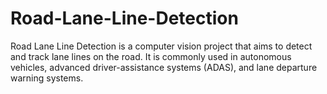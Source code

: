 # Road-Lane-Line-Detection
Road Lane Line Detection is a computer vision project that aims to detect and track lane lines on the road. It is commonly used in autonomous vehicles, advanced driver-assistance systems (ADAS), and lane departure warning systems.
